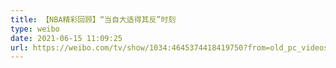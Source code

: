 ```yaml
---
title: 【NBA精彩回顾】“当自大适得其反”时刻
type: weibo
date: 2021-06-15 11:09:25
url: https://weibo.com/tv/show/1034:4645374418419750?from=old_pc_videoshow
---
```


<!-- more -->